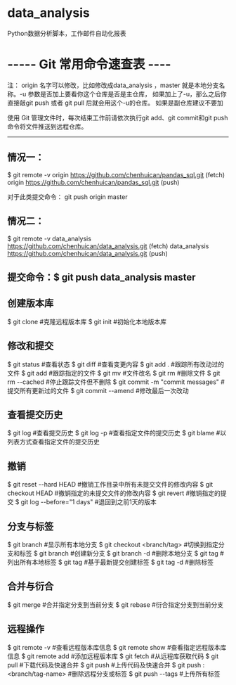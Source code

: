 # data_analysis
Python数据分析脚本，工作邮件自动化报表
# ----- Git 常用命令速查表 ----

注：
origin 名字可以修改，比如修改成data_analysis ，master 就是本地分支名称。-u 参数是否加上要看你这个仓库是否是主仓库，
如果加上了-u，那么之后你直接敲git push 或者 git pull 后就会用这个-u的仓库。
如果是副仓库建议不要加

使用 Git 管理文件时，每次结束工作前请依次执行git add、git commit和git push命令将文件推送到远程仓库。


---------------------------------------------------------------
## 情况一：
$ git remote -v
origin  https://github.com/chenhuican/pandas_sql.git (fetch)
origin  https://github.com/chenhuican/pandas_sql.git (push)

对于此类提交命令： git push origin master

## 情况二：
$ git remote -v
data_analysis   https://github.com/chenhuican/data_analysis.git (fetch)
data_analysis   https://github.com/chenhuican/data_analysis.git (push)

提交命令：$ git push data_analysis master
---------------------------------------------------------------

## 创建版本库

$ git clone <url>                  #克隆远程版本库
$ git init                         #初始化本地版本库

## 修改和提交

$ git status                       #查看状态
$ git diff                         #查看变更内容
$ git add .                        #跟踪所有改动过的文件
$ git add <file>                   #跟踪指定的文件
$ git mv <old><new>                #文件改名
$ git rm<file>                     #删除文件
$ git rm --cached<file>            #停止跟踪文件但不删除
$ git commit -m "commit messages"  #提交所有更新过的文件
$ git commit --amend               #修改最后一次改动


## 查看提交历史

$ git log                    #查看提交历史
$ git log -p <file>          #查看指定文件的提交历史
$ git blame <file>           #以列表方式查看指定文件的提交历史


## 撤销

$ git reset --hard HEAD      #撤销工作目录中所有未提交文件的修改内容
$ git checkout HEAD <file>   #撤销指定的未提交文件的修改内容
$ git revert <commit>        #撤销指定的提交
$ git log --before="1 days"  #退回到之前1天的版本

## 分支与标签

$ git branch                   #显示所有本地分支
$ git checkout <branch/tag>    #切换到指定分支和标签
$ git branch <new-branch>      #创建新分支
$ git branch -d <branch>       #删除本地分支
$ git tag                      #列出所有本地标签
$ git tag <tagname>            #基于最新提交创建标签
$ git tag -d <tagname>         #删除标签


## 合并与衍合

$ git merge <branch>        #合并指定分支到当前分支
$ git rebase <branch>       #衍合指定分支到当前分支


## 远程操作

$ git remote -v                   #查看远程版本库信息
$ git remote show <remote>        #查看指定远程版本库信息
$ git remote add <remote> <url>   #添加远程版本库
$ git fetch <remote>              #从远程库获取代码
$ git pull <remote> <branch>      #下载代码及快速合并
$ git push <remote> <branch>      #上传代码及快速合并
$ git push <remote> :<branch/tag-name>  #删除远程分支或标签
$ git push --tags                       #上传所有标签

